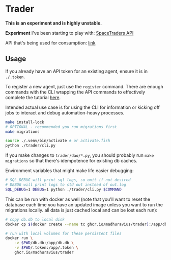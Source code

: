 # Trader

**This is an experiment and is highly unstable.**

**Experiment** I've been starting to play with: [SpaceTraders API](https://docs.spacetraders.io/quickstart/new-game)

API that's being used for consumption: 
[link](https://stoplight.io/api/v1/projects/spacetraders/spacetraders/nodes/reference/SpaceTraders.json?fromExportButton=true&snapshotType=http_service&deref=optimizedBundle)

## Usage

If you already have an API token for an existing agent, ensure it is in `./.token`.

To register a new agent, just use the `register` command. There are enough commands with the CLI wrapping the API
commands to effectively complete the tutorial [here](https://docs.spacetraders.io/quickstart/new-game).

Intended actual use case is for using the CLI for information or kicking off jobs to interact and debug automation-heavy
processes. 

```bash
make install-lock
# OPTIONAL - recommended you run migrations first
make migrations

source ./.venv/bin/activate # or activate.fish
python ./trader/cli.py
```

If you make changes to `trader/dao/*.py`, you should probably run `make migrations` so that there's idempotence for
existing db caches.

Environment variables that might make life easier debugging:

```sh
# SQL_DEBUG will print sql logs, so omit if not desired
# DEBUG will print logs to std out instead of out.log
SQL_DEBUG=1 DEBUG=1 python ./trader/cli.py $COMMAND
```

This can be run with docker as well (note that you'll want to reset the database each time you have an updated image unless
you want to run the migrations locally. all data is just cached local and can be lost each run):

```sh
# copy db.db to local disk
docker cp $(docker create --name tc ghcr.io/madhuravius/trader):/app/db.db ./db.db

# run with local volumes for these persistent files
docker run \
    -v $PWD/db.db:/app/db.db \
    -v $PWD/.token:/app/.token \
    ghcr.io/madhuravius/trader
```

